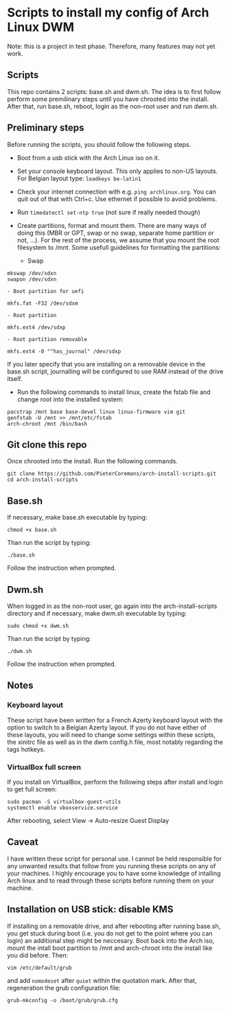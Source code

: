 # Scripts to install my config of Arch Linux DWM
Note: this is a project in test phase. Therefore, many features may not yet work.

## Scripts
This repo contains 2 scripts: base.sh and dwm.sh.
The idea is to first follow perform some premilinary steps until you have chrooted into the install. After that, run base.sh, reboot, login as the non-root user and run dwm.sh.

## Preliminary steps
Before running the scripts, you should follow the following steps.
- Boot from a usb stick with the Arch Linux iso on it.
- Set your console keyboard layout. This only applies to non-US layouts. For Belgian layout type: `loadkeys be-latin1`
- Check your internet connection with e.g. `ping archlinux.org`. You can quit out of that with Ctrl+c. Use ethernet if possible to avoid problems.
- Run `timedatectl set-ntp true` (not sure if really needed though)
- Create partitions, format and mount them. There are many ways of doing this (MBR or GPT, swap or no swap, separate home partition or not, ...). For the rest of the process, we assume that you mount the root filesystem to /mnt.
Some usefull guidelines for formatting the partitions:

    - Swap
```
mkswap /dev/sdxn
swapon /dev/sdxn
```

    - Boot partition for uefi

```
mkfs.fat -F32 /dev/sdxm
```

    - Root partition

```
mkfs.ext4 /dev/sdxp
```

    - Root partition removable
```
mkfs.ext4 -0 "^has_journal" /dev/sdxp
```

If you later specify that you are installing on a removable device in the base.sh script, journalling will be configured to use RAM instead of the drive itself. 

- Run the following commands to install linux, create the fstab file and change root into the installed system:
```
pacstrap /mnt base base-devel linux linux-firmware vim git
genfstab -U /mnt >> /mnt/etc/fstab
arch-chroot /mnt /bin/bash
```
## Git clone this repo
Once chrooted into the install. Run the following commands.
```
git clone https://github.com/PieterCoremans/arch-install-scripts.git
cd arch-install-scripts
```

## Base.sh
If necessary, make base.sh executable by typing:
```
chmod +x base.sh
```

Than run the script by typing:
```
./base.sh
```
Follow the instruction when prompted.

## Dwm.sh
When logged in as the non-root user, go again into the arch-install-scripts directory and if necessary, make dwm.sh executable by typing:
```
sudo chmod +x dwm.sh
```

Than run the script by typing:
```
./dwm.sh
```
Follow the instruction when prompted.

## Notes

### Keyboard layout
These script have been written for a French Azerty keyboard layout with the option to switch to a Belgian Azerty layout. If you do not have either of these layouts, you will need to change some settings within these scripts, the xinitrc file  as well as in the dwm config.h file, most notably regarding the tags hotkeys.

### VirtualBox full screen
If you install on VirtualBox, perform the following steps after install and login to get full screen:
```
sudo pacman -S virtualbox-guest-utils
systemctl enable vboxservice.service
```
After rebooting, select View -> Auto-resize Guest Display

## Caveat
I have written these script for personal use. I cannot be held responsible for any unwanted results that follow from you running these scripts on any of your machines. I highly encourage you to have some knowledge of intalling Arch linux and to read through these scripts before running them on your machine.

## Installation on USB stick: disable KMS
If installing on a removable drive, and after rebooting after running base.sh, you get stuck during boot (i.e. you do not get to the point where you can login) an additional step might be neccesary.
Boot back into the Arch iso, mount the intall boot partition to /mnt and arch-chroot into the install like you did before. Then:
```
vim /etc/default/grub
```
and add `nomodeset` after `quiet` within the quotation mark. After that, regeneration the grub configuration file:
```
grub-mkconfig -o /boot/grub/grub.cfg
```
